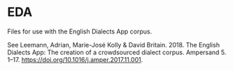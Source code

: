 # EDA

Files for use with the English Dialects App corpus.

See Leemann, Adrian, Marie-José Kolly & David Britain. 2018. The English Dialects App: The creation of a crowdsourced dialect corpus. Ampersand 5. 1–17. https://doi.org/10.1016/j.amper.2017.11.001.